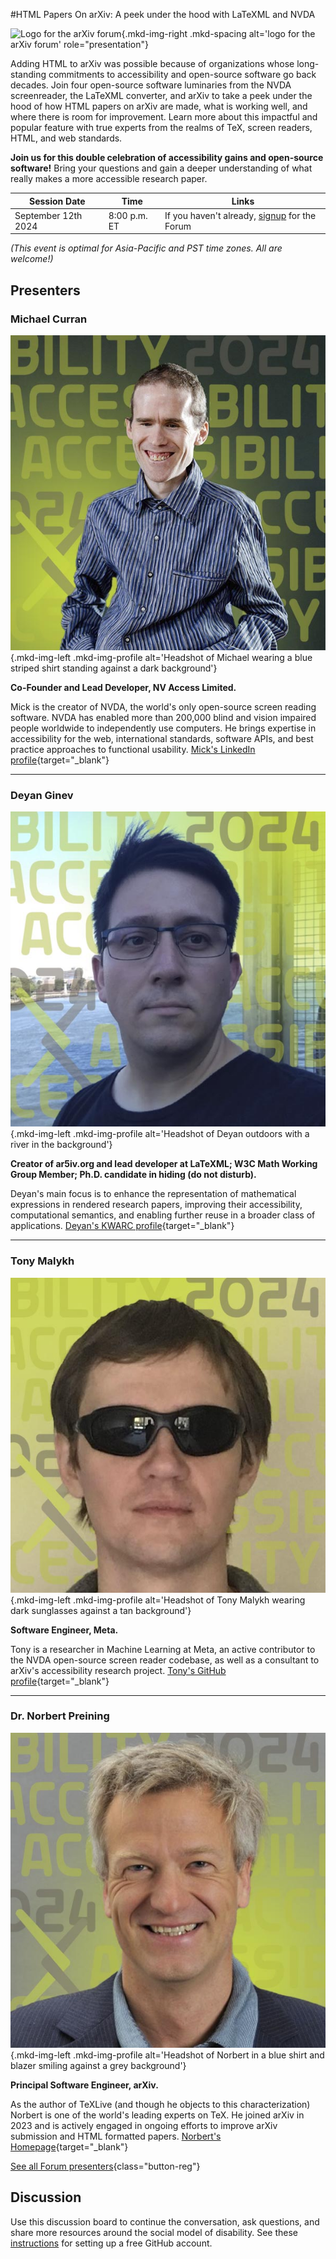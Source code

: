 #HTML Papers On arXiv: A peek under the hood with LaTeXML and NVDA

![Logo for the arXiv forum](../../assets/arxiv-forum-logo-full-2024.svg){.mkd-img-right .mkd-spacing alt='logo for the arXiv forum' role="presentation"}

Adding HTML to arXiv was possible because of organizations whose long-standing commitments to accessibility and open-source software go back decades. Join four open-source software luminaries from the NVDA screenreader, the LaTeXML converter, and arXiv to take a peek under the hood of how HTML papers on arXiv are made, what is working well, and where there is room for improvement. Learn more about this impactful and popular feature with true experts from the realms of TeX, screen readers, HTML, and web standards.

**Join us for this double celebration of accessibility gains and open-source software!** Bring your questions and gain a deeper understanding of what really makes a more accessible research paper.

| Session Date | Time | Links |
|---|---|---|
| September 12th 2024 | 8:00 p.m. ET |  If you haven't already, [signup](https://cornell.ca1.qualtrics.com/jfe/form/SV_eEZ1d27LF2fVM7Y) for the Forum |
*(This event is optimal for Asia-Pacific and PST time zones. All are welcome!)*

## Presenters

### Michael Curran

![Michael Curran](../assets/profile/michael.jpg){.mkd-img-left .mkd-img-profile alt='Headshot of Michael wearing a blue striped shirt standing against a dark background'}

**Co-Founder and Lead Developer, NV Access Limited.**

Mick is the creator of NVDA, the world's only open-source screen reading software. NVDA has enabled more than 200,000 blind and vision impaired people worldwide to independently use computers. He brings expertise in accessibility for the web, international standards, software APIs, and best practice approaches to functional usability. [Mick's LinkedIn profile](https://au.linkedin.com/in/mdcurran){target="_blank"}

---

### Deyan Ginev

![Deyan Ginev](../assets/profile/deyan.jpg){.mkd-img-left .mkd-img-profile alt='Headshot of Deyan outdoors with a river in the background'}

**Creator of ar5iv.org and lead developer at LaTeXML; W3C Math Working Group Member; Ph.D. candidate in hiding (do not disturb).**

Deyan's main focus is to enhance the representation of mathematical expressions in rendered research papers, improving their accessibility, computational semantics, and enabling further reuse in a broader class of applications. [Deyan's KWARC profile](https://kwarc.info/people/dginev/){target="_blank"}

---

### Tony Malykh

![Tony Malykh](../assets/profile/tony.jpg){.mkd-img-left .mkd-img-profile alt='Headshot of Tony Malykh wearing dark sunglasses against a tan background'}

**Software Engineer, Meta.**

Tony is a researcher in Machine Learning at Meta, an active contributor to the NVDA open-source screen reader codebase, as well as a consultant to arXiv's accessibility research project. [Tony's GitHub profile](https://github.com/mltony){target="_blank"}

---

### Dr. Norbert Preining

![Norbert Preining](../assets/profile/norbert.jpg){.mkd-img-left .mkd-img-profile alt='Headshot of Norbert in a blue shirt and blazer smiling against a grey background'}

**Principal Software Engineer, arXiv.**

As the author of TeXLive (and though he objects to this characterization) Norbert is one of the world's leading experts on TeX. He joined arXiv in 2023 and is actively engaged in ongoing efforts to improve arXiv submission and HTML formatted papers. [Norbert's Homepage](https://www.preining.info/){target="_blank"}

[See all Forum presenters](presenters){class="button-reg"}

<!-- ## Session materials shared in advance -->


## Discussion
Use this discussion board to continue the conversation, ask questions, and share more resources around the social model of disability. See these [instructions](discussion-board.md) for setting up a free GitHub account.

